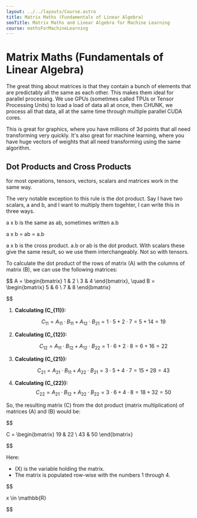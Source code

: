 ```yaml
---
layout: ../../layouts/Course.astro
title: Matrix Maths (Fundamentals of Linear Algebra)
seoTitle: Matrix Maths and Linear Algebra for Machine Learning
course: mathsForMachineLearning
---
```


# Matrix Maths (Fundamentals of Linear Algebra)

The great thing about matrices is that they contain a bunch of elements that are predictably all the same as each other. This makes them ideal for parallel processing. We use GPUs (sometimes called TPUs or Tensor Processing Units) to load a load of data all at once, then CHUNK, we process all that data, all at the same time through multiple parallel CUDA cores.

This is great for graphics, where you have millions of 3d points that all need transforming very quickly. It's also great for machine learning, where you have huge vectors of weights that all need transforming using the same algorithm.

## Dot Products and Cross Products

for most operations, tensors, vectors, scalars and matrices work in the same way.

The very notable exception to this rule is the dot product. Say I have two scalars, a and b, and I want to multiply them togehter, I can write this in three ways.

a x b is the same as ab, sometimes written a.b

a x b = ab = a.b

a x b is the cross product. a.b or ab is the dot product. With scalars these give the same result, so we use them interchangeably. Not so with tensors.

To calculate the dot product of the rows of matrix \(A\) with the columns of matrix \(B\), we can use the following matrices:

$$
A = \begin{bmatrix} 1 & 2 \\ 3 & 4 \end{bmatrix}, \quad B = \begin{bmatrix} 5 & 6 \\ 7 & 8 \end{bmatrix}


$$

1. **Calculating \(C\_{11}\):**

   $$
   C_{11} = A_{11} \cdot B_{11} + A_{12} \cdot B_{21} = 1 \cdot 5 + 2 \cdot 7 = 5 + 14 = 19
   $$

2. **Calculating \(C\_{12}\):**

   $$
   C_{12} = A_{11} \cdot B_{12} + A_{12} \cdot B_{22} = 1 \cdot 6 + 2 \cdot 8 = 6 + 16 = 22
   $$

3. **Calculating \(C\_{21}\):**

   $$
   C_{21} = A_{21} \cdot B_{11} + A_{22} \cdot B_{21} = 3 \cdot 5 + 4 \cdot 7 = 15 + 28 = 43
   $$

4. **Calculating \(C\_{22}\):**
   $$
   C_{22} = A_{21} \cdot B_{12} + A_{22} \cdot B_{22} = 3 \cdot 6 + 4 \cdot 8 = 18 + 32 = 50
   $$

So, the resulting matrix \(C\) from the dot product (matrix multiplication) of matrices \(A\) and \(B\) would be:

$$

C = \begin{bmatrix} 19 & 22 \\ 43 & 50 \end{bmatrix}


$$

Here:

- \(X\) is the variable holding the matrix.
- The matrix is populated row-wise with the numbers 1 through 4.

$$

x \in \mathbb{R}


$$

